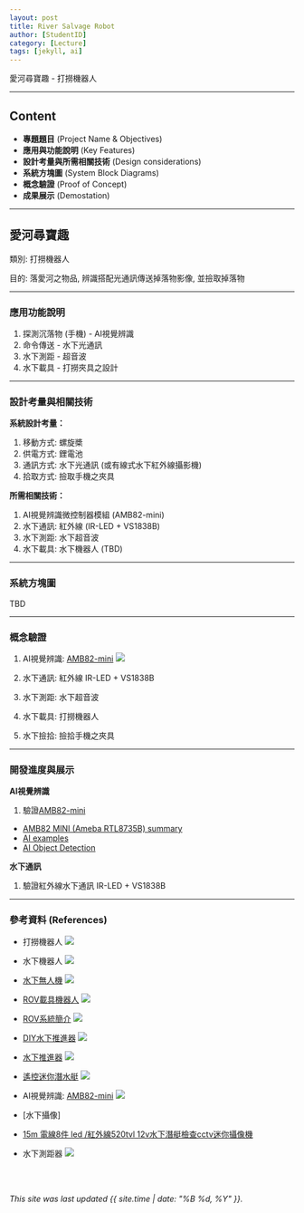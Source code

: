 ```yaml
---
layout: post
title: River Salvage Robot
author: [StudentID]
category: [Lecture]
tags: [jekyll, ai]
---
```


愛河尋寶趣 - 打撈機器人

---
## Content
* **專題題目** (Project Name & Objectives)
* **應用與功能說明** (Key Features)
* **設計考量與所需相關技術** (Design considerations)
* **系統方塊圖** (System Block Diagrams)
* **概念驗證** (Proof of Concept)
* **成果展示** (Demostation)

---
## 愛河尋寶趣
類別: 打撈機器人 <br>

目的: 落愛河之物品, 辨識搭配光通訊傳送掉落物影像, 並撿取掉落物<br>

---
### 應用功能說明
1. 探測沉落物 (手機) - AI視覺辨識 
2. 命令傳送 - 水下光通訊
3. 水下測距 - 超音波
4. 水下載具 - 打撈夾具之設計

---
### 設計考量與相關技術
**系統設計考量：**<br>
1. 移動方式: 螺旋槳
2. 供電方式: 鋰電池
3. 通訊方式: 水下光通訊 (或有線式水下紅外線攝影機)
4. 拾取方式: 撿取手機之夾具

**所需相關技術：**<br>
1. AI視覺辨識微控制器模組 (AMB82-mini)
2. 水下通訊: 紅外線 (IR-LED + VS1838B)
3. 水下測距: 水下超音波
4. 水下載具: 水下機器人 (TBD)

---
### 系統方塊圖
TBD

---
### 概念驗證
1. AI視覺辨識: [AMB82-mini](https://www.ruten.com.tw/item/show?22308071996883)
![](https://a.rimg.com.tw/s3/ebay/834/619/3rdeye%2A2011%40ebay/2/88/24/ef1e331915aaef772f8a55fa5542723d_30223030550564.jpg)

2. 水下通訊: 紅外線 IR-LED + VS1838B

3. 水下測距: 水下超音波

4. 水下載具: 打撈機器人

5. 水下撿拾: 撿拾手機之夾具

---
### 開發進度與展示

**AI視覺辨識**<br>

1. 驗證[AMB82-mini](https://www.ruten.com.tw/item/show?22308071996883)<br>
* [AMB82 MINI (Ameba RTL8735B) summary](https://www.amebaiot.com/zh/ameba-arduino-summary/)
* [AI examples](https://www.amebaiot.com/zh/amebapro2-amb82-mini-arduino-peripherals-examples/#ambpro2-arduino-ai)
* [AI Object Detection](https://www.amebaiot.com/zh/amebapro2-amb82-mini-arduino-neuralnework-object-detection/)

**水下通訊**<br>
1. 驗證紅外線水下通訊 IR-LED + VS1838B

---
### 參考資料 (References)
* 打撈機器人
![](https://github.com/rkuo2023/CSU-project/blob/main/images/Salvage-Robot.jpg?raw=true)

* 水下機器人
![](https://github.com/rkuo2023/CSU-project/blob/main/images/Deep-Sea-Rov-Underwater-Robot.jpg?raw=true)

* [水下無人機](https://www.pchomeus.com/item/show?30227110050966)
![](https://a.rimg.com.tw/s3/ebay/db2/83e/koeoep-direct%40ebay/a/c4/96/5cab9ef8953890e6abd0f3ccd68e2b70_30227110050966.jpg)

* [ROV載具機器人](https://www.ruten.com.tw/item/show?21647444445331)
![](https://gcs.rimg.com.tw/g1/9/38/93/21647444445331_110.jpg)

* [ROV系統簡介](https://www.tori.narl.org.tw/TORI_WEB/CTORI/Core_Facility/ROV/index.html)
![](https://www.tori.narl.org.tw/TORI_WEB/CTORI/Core_Facility/ROV/index.files/image002.png)

* [DIY水下推進器](https://www.ruten.com.tw/item/show?22150477584465)
![](https://gcs.rimg.com.tw/g1/7/5c/51/22150477584465_714.jpg)

* [水下推進器](https://www.ruten.com.tw/item/show?21306179172593)
![](https://gcs.rimg.com.tw/g1/e/b0/f1/21306179172593_735.jpg)

* [遙控迷你潛水艇](https://www.ruten.com.tw/item/show?22112275536826)
![](https://a.rimg.com.tw/s5/010/5db/tanqi/1/ef/ba/22112275536826_460.jpg)

* AI視覺辨識: [AMB82-mini](https://www.ruten.com.tw/item/show?22308071996883)
![](https://gcs.rimg.com.tw/g1/0/e5/d3/22308071996883_434.jpg)

* [水下攝像]
- [15m 電線8件 led /紅外線520tvl 12v水下潛艇檢查cctv迷你攝像機](https://www.pchomeus.com/item/show?30223030550564)

* 水下測距器
![](https://www.hnq5188.com/ueditor/php/upload/image/20210615/1623735813455261.jpg)

<br>
<br>

*This site was last updated {{ site.time | date: "%B %d, %Y" }}.*


